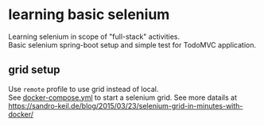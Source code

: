 # learning basic selenium
Learning selenium in scope of "full-stack" activities.  
Basic selenium spring-boot setup and simple test for TodoMVC application.


## grid setup
Use `remote` profile to use grid instead of local.   
See [docker-compose.yml](https://github.com/golonzovsky/selenium/blob/master/docker-compose-selenium-grid/docker-compose.yml) to start a selenium grid.
See more datails at https://sandro-keil.de/blog/2015/03/23/selenium-grid-in-minutes-with-docker/
